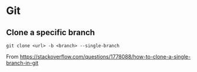 # Git

## Clone a specific branch

```
git clone <url> -b <branch> --single-branch
```

From https://stackoverflow.com/questions/1778088/how-to-clone-a-single-branch-in-git
